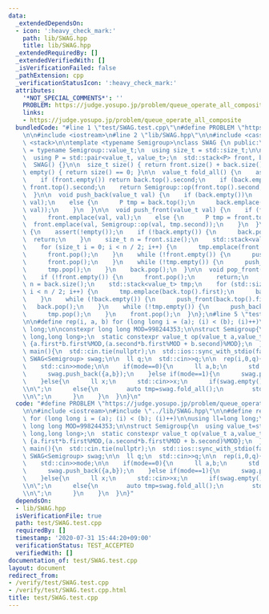 ```yaml
---
data:
  _extendedDependsOn:
  - icon: ':heavy_check_mark:'
    path: lib/SWAG.hpp
    title: lib/SWAG.hpp
  _extendedRequiredBy: []
  _extendedVerifiedWith: []
  _isVerificationFailed: false
  _pathExtension: cpp
  _verificationStatusIcon: ':heavy_check_mark:'
  attributes:
    '*NOT_SPECIAL_COMMENTS*': ''
    PROBLEM: https://judge.yosupo.jp/problem/queue_operate_all_composite
    links:
    - https://judge.yosupo.jp/problem/queue_operate_all_composite
  bundledCode: "#line 1 \"test/SWAG.test.cpp\"\n#define PROBLEM \"https://judge.yosupo.jp/problem/queue_operate_all_composite\"\
    \n\n#include <iostream>\n#line 2 \"lib/SWAG.hpp\"\n\n#include <cassert>\n#include\
    \ <stack>\n\ntemplate <typename Semigroup>\nclass SWAG {\n public:\n  using value_t\
    \ = typename Semigroup::value_t;\n  using size_t = std::size_t;\n\n private:\n\
    \  using P = std::pair<value_t, value_t>;\n  std::stack<P> front, back;\n\n public:\n\
    \  SWAG() {}\n\n  size_t size() { return front.size() + back.size(); }\n  bool\
    \ empty() { return size() == 0; }\n\n  value_t fold_all() {\n    assert(!empty());\n\
    \    if (front.empty()) return back.top().second;\n    if (back.empty()) return\
    \ front.top().second;\n    return Semigroup::op(front.top().second, back.top().second);\n\
    \  }\n\n  void push_back(value_t val) {\n    if (back.empty())\n      back.emplace(val,\
    \ val);\n    else {\n      P tmp = back.top();\n      back.emplace(val, Semigroup::op(tmp.second,\
    \ val));\n    }\n  }\n\n  void push_front(value_t val) {\n    if (front.empty())\n\
    \      front.emplace(val, val);\n    else {\n      P tmp = front.top();\n    \
    \  front.emplace(val, Semigroup::op(val, tmp.second));\n    }\n  }\n\n  void pop_back()\
    \ {\n    assert(!empty());\n    if (!back.empty()) {\n      back.pop();\n    \
    \  return;\n    }\n    size_t n = front.size();\n    std::stack<value_t> tmp;\n\
    \    for (size_t i = 0; i < n / 2; i++) {\n      tmp.emplace(front.top().first);\n\
    \      front.pop();\n    }\n    while (!front.empty()) {\n      push_back(front.top().first);\n\
    \      front.pop();\n    }\n    while (!tmp.empty()) {\n      push_front(tmp.top());\n\
    \      tmp.pop();\n    }\n    back.pop();\n  }\n\n  void pop_front() {\n    assert(!empty());\n\
    \    if (!front.empty()) {\n      front.pop();\n      return;\n    }\n    size_t\
    \ n = back.size();\n    std::stack<value_t> tmp;\n    for (std::size_t i = 0;\
    \ i < n / 2; i++) {\n      tmp.emplace(back.top().first);\n      back.pop();\n\
    \    }\n    while (!back.empty()) {\n      push_front(back.top().first);\n   \
    \   back.pop();\n    }\n    while (!tmp.empty()) {\n      push_back(tmp.top());\n\
    \      tmp.pop();\n    }\n    front.pop();\n  }\n};\n#line 5 \"test/SWAG.test.cpp\"\
    \n\n#define rep(i, a, b) for (long long i = (a); (i) < (b); (i)++)\n\nusing ll=long\
    \ long;\n\nconstexpr long long MOD=998244353;\n\nstruct Semigroup{\n  using value_t=std::pair<long\
    \ long,long long>;\n  static constexpr value_t op(value_t a,value_t b){\n    return\
    \ {a.first*b.first%MOD,(a.second*b.first%MOD + b.second)%MOD};\n  }\n};\n\nint\
    \ main(){\n  std::cin.tie(nullptr);\n  std::ios::sync_with_stdio(false);\n\n \
    \ SWAG<Semigroup> swag;\n\n  ll q;\n  std::cin>>q;\n\n  rep(i,0,q){\n    ll mode;\n\
    \    std::cin>>mode;\n\n    if(mode==0){\n      ll a,b;\n      std::cin>>a>>b;\n\
    \      swag.push_back({a,b});\n    }else if(mode==1){\n      swag.pop_front();\n\
    \    }else{\n      ll x;\n      std::cin>>x;\n      if(swag.empty())std::cout<<x<<\"\
    \\n\";\n      else{\n        auto tmp=swag.fold_all();\n        std::cout<<(tmp.first*x%MOD+tmp.second)%MOD<<\"\
    \\n\";\n      }\n    }\n  }\n}\n"
  code: "#define PROBLEM \"https://judge.yosupo.jp/problem/queue_operate_all_composite\"\
    \n\n#include <iostream>\n#include \"../lib/SWAG.hpp\"\n\n#define rep(i, a, b)\
    \ for (long long i = (a); (i) < (b); (i)++)\n\nusing ll=long long;\n\nconstexpr\
    \ long long MOD=998244353;\n\nstruct Semigroup{\n  using value_t=std::pair<long\
    \ long,long long>;\n  static constexpr value_t op(value_t a,value_t b){\n    return\
    \ {a.first*b.first%MOD,(a.second*b.first%MOD + b.second)%MOD};\n  }\n};\n\nint\
    \ main(){\n  std::cin.tie(nullptr);\n  std::ios::sync_with_stdio(false);\n\n \
    \ SWAG<Semigroup> swag;\n\n  ll q;\n  std::cin>>q;\n\n  rep(i,0,q){\n    ll mode;\n\
    \    std::cin>>mode;\n\n    if(mode==0){\n      ll a,b;\n      std::cin>>a>>b;\n\
    \      swag.push_back({a,b});\n    }else if(mode==1){\n      swag.pop_front();\n\
    \    }else{\n      ll x;\n      std::cin>>x;\n      if(swag.empty())std::cout<<x<<\"\
    \\n\";\n      else{\n        auto tmp=swag.fold_all();\n        std::cout<<(tmp.first*x%MOD+tmp.second)%MOD<<\"\
    \\n\";\n      }\n    }\n  }\n}"
  dependsOn:
  - lib/SWAG.hpp
  isVerificationFile: true
  path: test/SWAG.test.cpp
  requiredBy: []
  timestamp: '2020-07-31 15:44:20+09:00'
  verificationStatus: TEST_ACCEPTED
  verifiedWith: []
documentation_of: test/SWAG.test.cpp
layout: document
redirect_from:
- /verify/test/SWAG.test.cpp
- /verify/test/SWAG.test.cpp.html
title: test/SWAG.test.cpp
---
```

